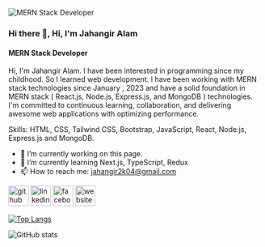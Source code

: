 ![MERN Stack Developer](https://media.licdn.com/dms/image/D5616AQE6LcvHTzGW0A/profile-displaybackgroundimage-shrink_350_1400/0/1691586818159?e=1697673600&v=beta&t=JS8AViLai2WBpC4TJ4uu4oXbJ93HXmyhItrl_07JvXQ)

### Hi there 👋, Hi, I'm Jahangir Alam
#### MERN Stack Developer

Hi, I'm Jahangir Alam. I have been interested in programming since my childhood. So I learned web development. I have been working with MERN stack technologies since January , 2023 and have a solid foundation in MERN stack ( React.js, Node.js, Express.js, and MongoDB ) technologies. I'm committed to continuous learning, collaboration, and delivering awesome web applications with optimizing performance.

Skills: HTML, CSS, Tailwind CSS, Bootstrap, JavaScript, React, Node.js, Express.js and MongoDB.

- 🔭 I’m currently working on this page. 
- 🌱 I’m currently learning Next.js, TypeScript, Redux 
- 📫 How to reach me: jahangir2k04@gmail.com 


[<img src='https://cdn.jsdelivr.net/npm/simple-icons@3.0.1/icons/github.svg' alt='github' height='40'>](https://github.com/jahangir2k04)  [<img src='https://cdn.jsdelivr.net/npm/simple-icons@3.0.1/icons/linkedin.svg' alt='linkedin' height='40'>](https://www.linkedin.com/in/jahangir-alam-2k2/)  [<img src='https://cdn.jsdelivr.net/npm/simple-icons@3.0.1/icons/facebook.svg' alt='facebook' height='40'>](https://www.facebook.com/3jahangiralam)  [<img src='https://cdn.jsdelivr.net/npm/simple-icons@3.0.1/icons/icloud.svg' alt='website' height='40'>](https://portfolio-d4929.web.app/)  

[![Top Langs](https://github-readme-stats.vercel.app/api/top-langs/?username=jahangir2k04)](https://github.com/anuraghazra/github-readme-stats)

![GitHub stats](https://github-readme-stats.vercel.app/api?username=jahangir2k04&show_icons=true&count_private=true)  


